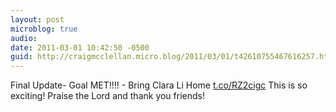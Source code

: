 ```yaml
---
layout: post
microblog: true
audio: 
date: 2011-03-01 10:42:50 -0500
guid: http://craigmcclellan.micro.blog/2011/03/01/t42610755467616257.html
---
```

Final Update- Goal MET!!!! - Bring Clara Li Home [t.co/RZ2cigc](http://t.co/RZ2cigc) This is so exciting!  Praise the Lord and thank you friends!
